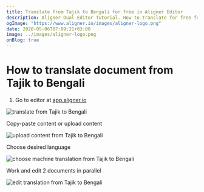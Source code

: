 ```yaml
---
title: Translate from Tajik to Bengali for free in Aligner Editor
description: Aligner Dual Editor Tutorial. How to translate for free from Tajik to Bengali. Aligner is multilingual document management platform. 
ogImage: "https://www.aligner.io/images/aligner-logo.png"
date: 2020-05-06T07:09:21+03:00
image: ../images/aligner-logo.png
onBlog: true
---
```


# How to translate document from Tajik to Bengali

1. Go to editor at [app.aligner.io](https://app.aligner.io "Aligner App web page")

![translate from Tajik to Bengali](../aligner-blank-editor.png "translate from Tajik to Bengali")

Copy-paste content or upload content

![upload content from Tajik to Bengali](../aligner-uploaded-document.png "upload content from Tajik to Bengali")

Choose desired language

![choose machine translation from Tajik to Bengali](../aligner-language-dropdown.png "choose machine translation from Tajik to Bengali")

Work and edit 2 documents in parallel

![edit translation from Tajik to Bengali](../aligner-double-sitded-editor.png "edit translation from Tajik to Bengali")

